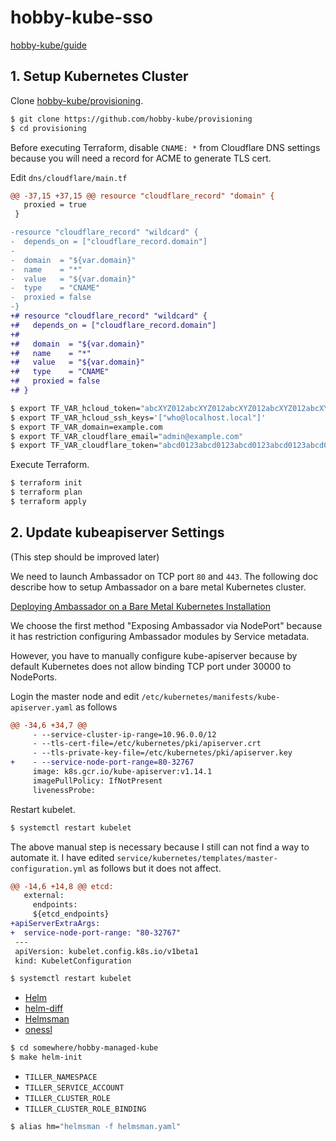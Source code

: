 # hobby-kube-sso

[hobby-kube/guide](https://github.com/hobby-kube/guide)

## 1. Setup Kubernetes Cluster

Clone [hobby-kube/provisioning](https://github.com/hobby-kube/provisioning).

```sh
$ git clone https://github.com/hobby-kube/provisioning
$ cd provisioning
```

Before executing Terraform, disable `CNAME: *` from Cloudflare DNS settings because you will need a record for ACME to generate TLS cert.

Edit `dns/cloudflare/main.tf`

```diff
@@ -37,15 +37,15 @@ resource "cloudflare_record" "domain" {
   proxied = true
 }

-resource "cloudflare_record" "wildcard" {
-  depends_on = ["cloudflare_record.domain"]
-
-  domain  = "${var.domain}"
-  name    = "*"
-  value   = "${var.domain}"
-  type    = "CNAME"
-  proxied = false
-}
+# resource "cloudflare_record" "wildcard" {
+#   depends_on = ["cloudflare_record.domain"]
+#
+#   domain  = "${var.domain}"
+#   name    = "*"
+#   value   = "${var.domain}"
+#   type    = "CNAME"
+#   proxied = false
+# }
```

```sh
$ export TF_VAR_hcloud_token="abcXYZ012abcXYZ012abcXYZ012abcXYZ012abcXYZ012abcXYZ012abcXYZ012a"
$ export TF_VAR_hcloud_ssh_keys='["who@localhost.local"]'
$ export TF_VAR_domain=example.com
$ export TF_VAR_cloudflare_email="admin@example.com"
$ export TF_VAR_cloudflare_token="abcd0123abcd0123abcd0123abcd0123abcd0"
```

Execute Terraform.

```sh
$ terraform init
$ terraform plan
$ terraform apply
```

## 2. Update kubeapiserver Settings

(This step should be improved later)

We need to launch Ambassador on TCP port `80` and `443`. The following doc describe how to setup Ambassador on a bare metal Kubernetes cluster.

[Deploying Ambassador on a Bare Metal Kubernetes Installation](https://www.getambassador.io/user-guide/bare-metal/)

We choose the first method "Exposing Ambassador via NodePort" because it has restriction configuring Ambassador modules by Service metadata.

However, you have to manually configure kube-apiserver because by default Kubernetes does not allow binding TCP port under 30000 to NodePorts.

Login the master node and edit `/etc/kubernetes/manifests/kube-apiserver.yaml` as follows

```diff
@@ -34,6 +34,7 @@
     - --service-cluster-ip-range=10.96.0.0/12
     - --tls-cert-file=/etc/kubernetes/pki/apiserver.crt
     - --tls-private-key-file=/etc/kubernetes/pki/apiserver.key
+    - --service-node-port-range=80-32767
     image: k8s.gcr.io/kube-apiserver:v1.14.1
     imagePullPolicy: IfNotPresent
     livenessProbe:
```

Restart kubelet.

```sh
$ systemctl restart kubelet
```

The above manual step is necessary because I still can not find a way to automate it. I have edited `service/kubernetes/templates/master-configuration.yml` as follows but it does not affect.

```diff
@@ -14,6 +14,8 @@ etcd:
   external:
     endpoints:
     ${etcd_endpoints}
+apiServerExtraArgs:
+  service-node-port-range: "80-32767"
 ---
 apiVersion: kubelet.config.k8s.io/v1beta1
 kind: KubeletConfiguration
```

```sh
$ systemctl restart kubelet
```

* [Helm](https://helm.sh/)
* [helm-diff](https://github.com/databus23/helm-diff)
* [Helmsman](https://github.com/Praqma/helmsman)
* [onessl](https://github.com/kubepack/onessl)

```sh
$ cd somewhere/hobby-managed-kube
$ make helm-init
```

* `TILLER_NAMESPACE`
* `TILLER_SERVICE_ACCOUNT`
* `TILLER_CLUSTER_ROLE`
* `TILLER_CLUSTER_ROLE_BINDING`

```sh
$ alias hm="helmsman -f helmsman.yaml"
```
